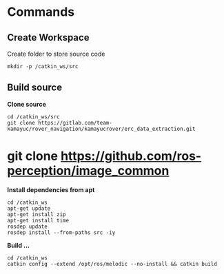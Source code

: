 # Commands

## Create Workspace

Create folder to store source code

```
mkdir -p /catkin_ws/src
```

## Build source

**Clone source**

```
cd /catkin_ws/src
git clone https://gitlab.com/team-kamayuc/rover_navigation/kamayucrover/erc_data_extraction.git
```
# git clone https://github.com/ros-perception/image_common

**Install dependencies from apt**

```
cd /catkin_ws
apt-get update
apt-get install zip
apt-get install time
rosdep update
rosdep install --from-paths src -iy
```

**Build ...**

```
cd /catkin_ws
catkin config --extend /opt/ros/melodic --no-install && catkin build
```



